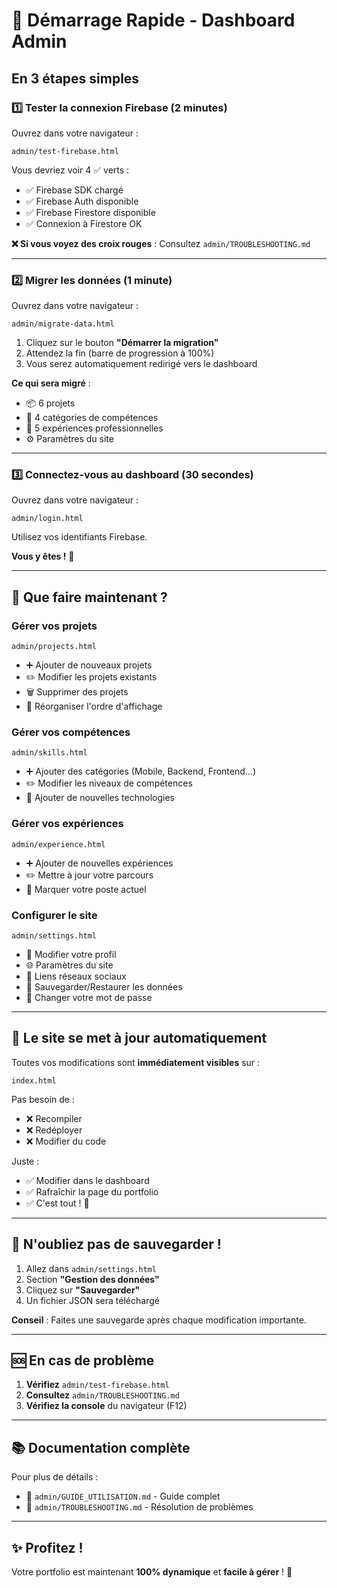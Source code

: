 # 🚀 Démarrage Rapide - Dashboard Admin

## En 3 étapes simples

### 1️⃣ Tester la connexion Firebase (2 minutes)

Ouvrez dans votre navigateur :
```
admin/test-firebase.html
```

Vous devriez voir 4 ✅ verts :
- ✅ Firebase SDK chargé
- ✅ Firebase Auth disponible
- ✅ Firebase Firestore disponible
- ✅ Connexion à Firestore OK

**❌ Si vous voyez des croix rouges** : Consultez `admin/TROUBLESHOOTING.md`

---

### 2️⃣ Migrer les données (1 minute)

Ouvrez dans votre navigateur :
```
admin/migrate-data.html
```

1. Cliquez sur le bouton **"Démarrer la migration"**
2. Attendez la fin (barre de progression à 100%)
3. Vous serez automatiquement redirigé vers le dashboard

**Ce qui sera migré** :
- 📦 6 projets
- 🎯 4 catégories de compétences
- 💼 5 expériences professionnelles
- ⚙️ Paramètres du site

---

### 3️⃣ Connectez-vous au dashboard (30 secondes)

Ouvrez dans votre navigateur :
```
admin/login.html
```

Utilisez vos identifiants Firebase.

**Vous y êtes !** 🎉

---

## 🎨 Que faire maintenant ?

### Gérer vos projets
```
admin/projects.html
```
- ➕ Ajouter de nouveaux projets
- ✏️ Modifier les projets existants
- 🗑️ Supprimer des projets
- 🔄 Réorganiser l'ordre d'affichage

### Gérer vos compétences
```
admin/skills.html
```
- ➕ Ajouter des catégories (Mobile, Backend, Frontend...)
- ✏️ Modifier les niveaux de compétences
- 🎯 Ajouter de nouvelles technologies

### Gérer vos expériences
```
admin/experience.html
```
- ➕ Ajouter de nouvelles expériences
- ✏️ Mettre à jour votre parcours
- 📌 Marquer votre poste actuel

### Configurer le site
```
admin/settings.html
```
- 👤 Modifier votre profil
- 🌐 Paramètres du site
- 🔗 Liens réseaux sociaux
- 💾 Sauvegarder/Restaurer les données
- 🔐 Changer votre mot de passe

---

## 📱 Le site se met à jour automatiquement

Toutes vos modifications sont **immédiatement visibles** sur :
```
index.html
```

Pas besoin de :
- ❌ Recompiler
- ❌ Redéployer
- ❌ Modifier du code

Juste :
- ✅ Modifier dans le dashboard
- ✅ Rafraîchir la page du portfolio
- ✅ C'est tout ! 🎉

---

## 💾 N'oubliez pas de sauvegarder !

1. Allez dans `admin/settings.html`
2. Section **"Gestion des données"**
3. Cliquez sur **"Sauvegarder"**
4. Un fichier JSON sera téléchargé

**Conseil** : Faites une sauvegarde après chaque modification importante.

---

## 🆘 En cas de problème

1. **Vérifiez** `admin/test-firebase.html`
2. **Consultez** `admin/TROUBLESHOOTING.md`
3. **Vérifiez la console** du navigateur (F12)

---

## 📚 Documentation complète

Pour plus de détails :
- 📖 `admin/GUIDE_UTILISATION.md` - Guide complet
- 🔧 `admin/TROUBLESHOOTING.md` - Résolution de problèmes

---

## ✨ Profitez !

Votre portfolio est maintenant **100% dynamique** et **facile à gérer** ! 🚀
